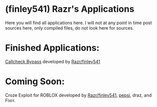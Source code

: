 # (finley541) Razr's Applications
Here you will find all applications here. I will not at any point in time post sources here, only compiled files, do not look here for sources.

# Finished Applications:
[Callcheck Bypass](https://github.com/finley541/roblox-callcheck-bypass) developed by [Razr/finley541](https://github.com/finley541)

# Coming Soon:
Croze Exploit for ROBLOX developed by [Razr/finley541](https://github.com/finley541), [pepsi](https://github.com/PePsIDeveloper/), draz, and Fixrr.
